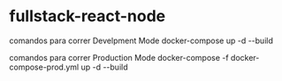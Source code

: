 # fullstack-react-node


comandos para correr Develpment Mode docker-compose up -d --build

comandos para correr Production Mode docker-compose -f docker-compose-prod.yml up -d --build
